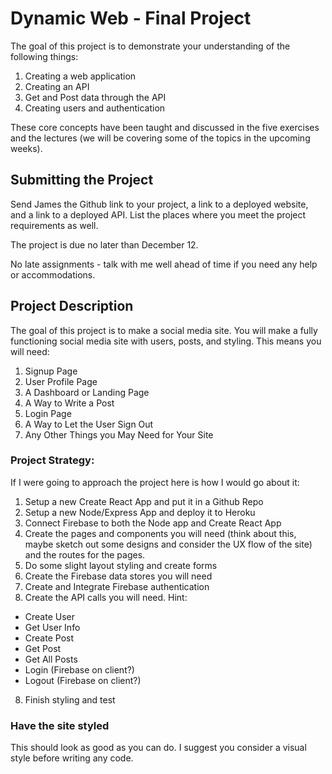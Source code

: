 # Dynamic Web - Final Project

The goal of this project is to demonstrate your understanding of the following things:

1. Creating a web application
2. Creating an API
3. Get and Post data through the API
4. Creating users and authentication

These core concepts have been taught and discussed in the five exercises and the lectures (we will be covering some of the topics in the upcoming weeks).

## Submitting the Project

Send James the Github link to your project, a link to a deployed website, and a link to a deployed API. List the places where you meet the project requirements as well.

The project is due ​no later than December 12​.

No late assignments - talk with me well ahead of time if you need any help or accommodations.

## Project Description

The goal of this project is to make a social media site. You will make a fully functioning social media site with users, posts, and styling. This means you will need:

1. Signup Page
2. User Profile Page
3. A Dashboard or Landing Page
4. A Way to Write a Post
5. Login Page
6. A Way to Let the User Sign Out
7. Any Other Things you May Need for Your Site

### Project Strategy:

If I were going to approach the project here is how I would go about it:

1. Setup a new Create React App and put it in a Github Repo
2. Setup a new Node/Express App and deploy it to Heroku
3. Connect Firebase to both the Node app and Create React App
4. Create the pages and components you will need (think about this, maybe sketch out some designs and consider the UX flow of the site) and the routes for the pages.
5. Do some slight layout styling and create forms
6. Create the Firebase data stores you will need
7. Create and Integrate Firebase authentication
8. Create the API calls you will need. Hint:

- Create User
- Get User Info
- Create Post
- Get Post
- Get All Posts
- Login (Firebase on client?)
- Logout (Firebase on client?)

8. Finish styling and test

### Have the site styled

This should look as good as you can do. I suggest you consider a visual style before writing any code.
